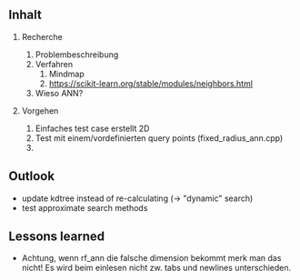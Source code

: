 ## Inhalt
1. Recherche
    1. Problembeschreibung
    2. Verfahren
        1.  Mindmap
        2.  https://scikit-learn.org/stable/modules/neighbors.html
    3. Wieso ANN?

2. Vorgehen
    1. Einfaches test case erstellt 2D
    2. Test mit einem/vordefinierten query points (fixed_radius_ann.cpp)
    3. 

## Outlook
* update kdtree instead of re-calculating (-> "dynamic" search)
* test approximate search methods


## Lessons learned
* Achtung, wenn rf_ann die falsche dimension bekommt merk man das nicht! Es wird beim einlesen nicht zw. tabs und newlines unterschieden.